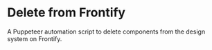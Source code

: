 # Delete from Frontify
A Puppeteer automation script to delete components from the design system on Frontify.
